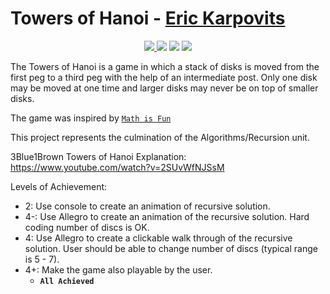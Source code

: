 # Towers of Hanoi - [Eric Karpovits](https://github.com/EricKarpovits)

<p align="center">
  <a href="https://github.com/EricKarpovits/">
         <img src="https://img.shields.io/badge/developer-EricKarpovits-blue?style=flat-square&logo=github">
  </a> 
  <img src="https://img.shields.io/badge/version-1.2.2-brightgreen?style=flat-square&color=2bbc8a"> <img src="https://img.shields.io/badge/build-passed-brightgreen?style=flat-square"> <img src="https://img.shields.io/badge/made%20with-C++-1f425f.svg?style=flat-square&logo=c%2B%2B">
</p>

The Towers of Hanoi is a game in which a stack of disks is moved from the first peg to a third peg with the help of an intermediate post.  Only one disk may be moved at one time and larger disks may never be on top of smaller disks.

The game was inspired by [`Math is Fun`](http://www.mathsisfun.com/games/towerofhanoi.html)

This project represents the culmination of the Algorithms/Recursion unit. 

3Blue1Brown Towers of Hanoi Explanation: https://www.youtube.com/watch?v=2SUvWfNJSsM

Levels of Achievement:

  * 2: Use console to create an animation of recursive solution.  
  * 4-: Use Allegro to create an animation of the recursive solution. Hard coding number of discs is OK.
  * 4: Use Allegro to create a clickable walk through of the recursive solution. User should be able to change number of discs (typical range is 5 - 7).
  * 4+: Make the game also playable by the user. 
    * **`All Achieved`**
